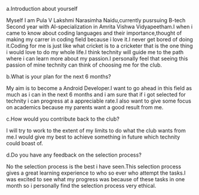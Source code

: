 a.Introduction about yourself

Myself I am Pula V Lakshmi Narasimha Naidu,currently pusrsuing B-tech Second year with AI-specialization in Amrita Vishwa Vidyapeetham.I when i came to know about coding languages and their importance,thought of making my carrer in coding field because i love it.I never get bored of doing it.Coding for me is just like what cricket is to a cricketer that is the one thing i would love to do my whole life.I think technity will guide me to the path where i can learn more about my passion.I personally feel that seeing this passion of mine technity can think of choosing me for the club.

b.What is your plan for the next 6 months?

My aim is to become a Android Developer.I want to go ahead in this field as much as i can in the next 6 months and i am sure that if i got selected for technity i can progress at a appreciable rate.I also want to give some focus on academics because my parents want a good result from me.

c.How would you contribute back to the club? 

I will try to work to the extent of my limits to do what the club wants from me.I would give my best to achieve something in future which technity could boast of.

d.Do you have any feedback on the selection process?

No the selection process is the best i have seen.This selection process gives a great learning experience to who so ever who attempt the tasks.I was excited to see what my progress was because of these tasks in one month so i personally find the selection process very ethical.
